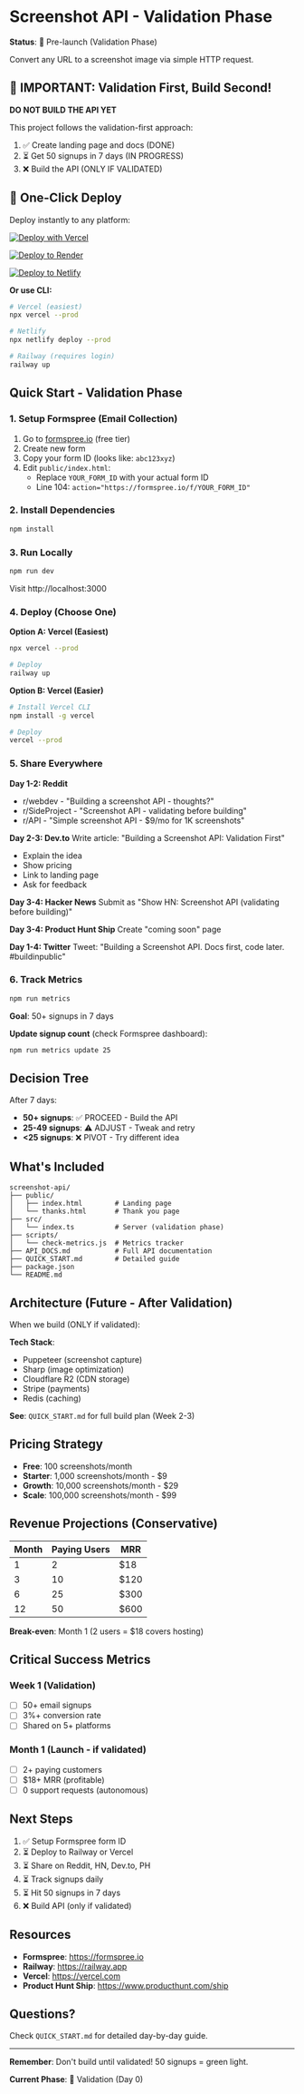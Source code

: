 # Screenshot API - Validation Phase

**Status**: 🔴 Pre-launch (Validation Phase)

Convert any URL to a screenshot image via simple HTTP request.

## 🚨 IMPORTANT: Validation First, Build Second!

**DO NOT BUILD THE API YET**

This project follows the validation-first approach:
1. ✅ Create landing page and docs (DONE)
2. ⏳ Get 50 signups in 7 days (IN PROGRESS)
3. ❌ Build the API (ONLY IF VALIDATED)

## 🚀 One-Click Deploy

Deploy instantly to any platform:

[![Deploy with Vercel](https://vercel.com/button)](https://vercel.com/new/clone?repository-url=https://github.com/YOUR_USERNAME/screenshot-api)

[![Deploy to Render](https://render.com/images/deploy-to-render-button.svg)](https://render.com/deploy)

[![Deploy to Netlify](https://www.netlify.com/img/deploy/button.svg)](https://app.netlify.com/start/deploy?repository=https://github.com/YOUR_USERNAME/screenshot-api)

**Or use CLI:**

```bash
# Vercel (easiest)
npx vercel --prod

# Netlify
npx netlify deploy --prod

# Railway (requires login)
railway up
```

## Quick Start - Validation Phase

### 1. Setup Formspree (Email Collection)

1. Go to [formspree.io](https://formspree.io) (free tier)
2. Create new form
3. Copy your form ID (looks like: `abc123xyz`)
4. Edit `public/index.html`:
   - Replace `YOUR_FORM_ID` with your actual form ID
   - Line 104: `action="https://formspree.io/f/YOUR_FORM_ID"`

### 2. Install Dependencies

```bash
npm install
```

### 3. Run Locally

```bash
npm run dev
```

Visit http://localhost:3000

### 4. Deploy (Choose One)

**Option A: Vercel (Easiest)**
```bash
npx vercel --prod

# Deploy
railway up
```

**Option B: Vercel (Easier)**
```bash
# Install Vercel CLI
npm install -g vercel

# Deploy
vercel --prod
```

### 5. Share Everywhere

**Day 1-2: Reddit**
- r/webdev - "Building a screenshot API - thoughts?"
- r/SideProject - "Screenshot API - validating before building"
- r/API - "Simple screenshot API - $9/mo for 1K screenshots"

**Day 2-3: Dev.to**
Write article: "Building a Screenshot API: Validation First"
- Explain the idea
- Show pricing
- Link to landing page
- Ask for feedback

**Day 3-4: Hacker News**
Submit as "Show HN: Screenshot API (validating before building)"

**Day 3-4: Product Hunt Ship**
Create "coming soon" page

**Day 1-4: Twitter**
Tweet: "Building a Screenshot API. Docs first, code later. #buildinpublic"

### 6. Track Metrics

```bash
npm run metrics
```

**Goal**: 50+ signups in 7 days

**Update signup count** (check Formspree dashboard):
```bash
npm run metrics update 25
```

## Decision Tree

After 7 days:

- **50+ signups**: ✅ PROCEED - Build the API
- **25-49 signups**: ⚠️ ADJUST - Tweak and retry
- **<25 signups**: ❌ PIVOT - Try different idea

## What's Included

```
screenshot-api/
├── public/
│   ├── index.html        # Landing page
│   └── thanks.html       # Thank you page
├── src/
│   └── index.ts          # Server (validation phase)
├── scripts/
│   └── check-metrics.js  # Metrics tracker
├── API_DOCS.md           # Full API documentation
├── QUICK_START.md        # Detailed guide
├── package.json
└── README.md
```

## Architecture (Future - After Validation)

When we build (ONLY if validated):

**Tech Stack**:
- Puppeteer (screenshot capture)
- Sharp (image optimization)
- Cloudflare R2 (CDN storage)
- Stripe (payments)
- Redis (caching)

**See**: `QUICK_START.md` for full build plan (Week 2-3)

## Pricing Strategy

- **Free**: 100 screenshots/month
- **Starter**: 1,000 screenshots/month - $9
- **Growth**: 10,000 screenshots/month - $29
- **Scale**: 100,000 screenshots/month - $99

## Revenue Projections (Conservative)

| Month | Paying Users | MRR |
|-------|-------------|-----|
| 1 | 2 | $18 |
| 3 | 10 | $120 |
| 6 | 25 | $300 |
| 12 | 50 | $600 |

**Break-even**: Month 1 (2 users = $18 covers hosting)

## Critical Success Metrics

### Week 1 (Validation)
- [ ] 50+ email signups
- [ ] 3%+ conversion rate
- [ ] Shared on 5+ platforms

### Month 1 (Launch - if validated)
- [ ] 2+ paying customers
- [ ] $18+ MRR (profitable)
- [ ] 0 support requests (autonomous)

## Next Steps

1. ✅ Setup Formspree form ID
2. ⏳ Deploy to Railway or Vercel
3. ⏳ Share on Reddit, HN, Dev.to, PH
4. ⏳ Track signups daily
5. ⏳ Hit 50 signups in 7 days
6. ❌ Build API (only if validated)

## Resources

- **Formspree**: https://formspree.io
- **Railway**: https://railway.app
- **Vercel**: https://vercel.com
- **Product Hunt Ship**: https://www.producthunt.com/ship

## Questions?

Check `QUICK_START.md` for detailed day-by-day guide.

---

**Remember**: Don't build until validated! 50 signups = green light.

**Current Phase**: 🔴 Validation (Day 0)
